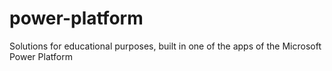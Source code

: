 # power-platform
Solutions for educational purposes, built in one of the apps of the Microsoft Power Platform
